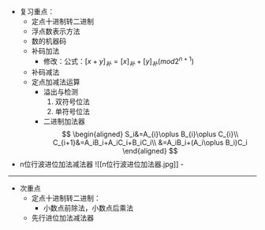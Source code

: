 - 复习重点：
	- 定点十进制转二进制
	- 浮点数表示方法
	- 数的机器码
	- 补码加法
		- 修改：公式：${[x+y]}_补={[x]}_补+{[y]}_补(mod 2^{n+1})$
	- 补码减法
	- 定点加减法运算
		- 溢出与检测
			1. 双符号位法
			2. 单符号位法
		- 二进制加法器
$$
\begin{aligned}
S_i&=A_{i}\oplus B_{i}\oplus C_{i}\\
C_{i+1}&=A_iB_i+A_iC_i+B_iC_i\\
&=A_iB_i+(A_i\oplus B_i)C_i
\end{aligned}
$$
- n位行波进位加法减法器
![[n位行波进位加法器.jpg]]
		- 
***
- 次重点
	- 定点十进制转二进制：
		- 小数点前除法，小数点后乘法
	- 先行进位加法减法器

